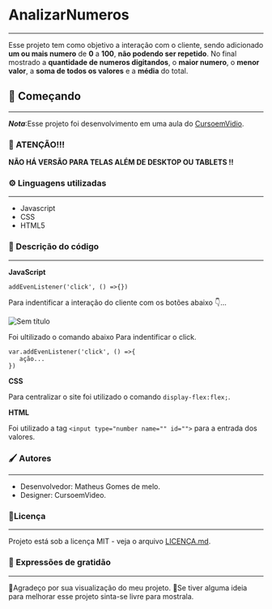 # AnalizarNumeros
***
Esse projeto tem como objetivo a interação com o cliente, sendo adicionado __um ou mais numero__ de __0__ a __100__, __não podendo ser repetido__. No final mostrado a __quantidade de numeros digitandos__, o __maior numero__, o __menor valor__, a __soma de todos os valores__ e a __média__ do total.

## 🚀 Começando 
***
__*Nota*__:Esse projeto foi desenvolvimento em uma aula do [CursoemVidio](https://youtu.be/1-w1RfGIov4).

### 🛑 ATENÇÃO!!!
__NÃO HÁ VERSÃO PARA TELAS ALÉM DE DESKTOP OU TABLETS !!__

### ⚙️ Linguagens utilizadas
***
- Javascript
- CSS
- HTML5

### 📑 Descrição do código
***
__JavaScript__
  
```addEvenListener('click', () =>{})```

Para indentificar a interação do cliente com os botões abaixo 👇...

![Sem título](https://github.com/matheus369k/AnalizarNumeros/assets/47065962/244a88d8-f053-4988-924e-f3f96b278c65) 

Foi ultilizado o comando abaixo Para indentificar o click.

```
var.addEvenListener('click', () =>{
   ação...
})
```

__CSS__

Para centralizar o site foi utilizado o comando ```display-flex:flex;```.

__HTML__

Foi utilizado a tag ```<input type="number name="" id="">``` para a entrada dos valores.

### 🖌️ Autores
***
- Desenvolvedor: Matheus Gomes de melo.
- Designer: CursoemVideo.

### 📄Licença
***
Projeto está sob a licença MIT - veja o arquivo [LICENÇA.md](./LICENSE).

### 🎁 Expressões de gratidão 
***
🤟Agradeço por sua visualização do meu projeto.
📃Se tiver alguma ideia para melhorar esse projeto sinta-se livre para mostrala.
